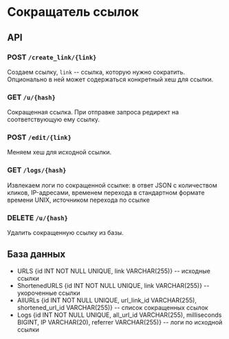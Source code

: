 # Сокращатель ссылок

## API

### POST `/create_link/{link}`
Создаем ссылку, `link` -- ссылка, которую нужно сократить. Опционально в ней может содержаться конкретный хеш для ссылки.

### GET `/u/{hash}`
Сокращенная ссылка. При отправке запроса редирект на соответствующую ему ссылку.

### POST `/edit/{link}`
Меняем хеш для исходной ссылки.

### GET `/logs/{hash}`
Извлекаем логи по сокращенной ссылке: в ответ JSON с количеством кликов, IP-адресами, временем перехода в стандартном формате времени UNIX, источником перехода по ссылке

### DELETE `/u/{hash}`
Удалить сокращенную ссылку из базы.

## База данных

* URLS {id INT NOT NULL UNIQUE, link VARCHAR(255)} -- исходные ссылки
* ShortenedURLS {id INT NOT NULL UNIQUE, link VARCHAR(255)} -- укороченные ссылки
* AllURLs {id INT NOT NULL UNIQUE, url_link_id VARCHAR(255), shortened_url_id VARCHAR(255)} -- список сокращенных ссылок
* Logs {id INT NOT NULL UNIQUE, all_url_id VARCHAR(255), milliseconds BIGINT, IP VARCHAR(20), referrer VARCHAR(255)} -- логи по исходной ссылки



